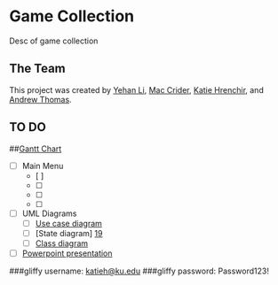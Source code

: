 # Game Collection
Desc of game collection

## The Team
This project was created by [Yehan Li][13], [Mac Crider][14], [Katie Hrenchir][15], and [Andrew Thomas][16].

## TO DO
##[Gantt Chart][22]

- [ ] Main Menu
	- [ ] 
	- [ ] 
	- [ ]
	- [ ] 

- [ ] UML Diagrams
	- [ ] [Use case diagram][17]
	- [ ] [State diagram] [19]
	- [ ] [Class diagram][18]
- [ ] [Powerpoint presentation][21]
 
###gliffy username: katieh@ku.edu
###gliffy password: Password123!

[13]: https://github.com/greatyehanli
[14]: https://github.com/cridermac
[15]: https://github.com/katiehrenchir
[16]: https://github.com/athoma35
[17]: https://www.gliffy.com/go/share/sy5dhgvg97wmm56twuc0
[18]: https://www.gliffy.com/go/share/sy5dhgvg97wmm56twuc0
[19]: https://www.gliffy.com/go/share/sgke3auueym91dmay2wm
[20]: https://people.eecs.ku.edu/~khrenchi/eecs448-calendar/index.html
[21]: https://docs.google.com/presentation/d/126jSS7KJE7M0C7Zw25KQWBUdYEqJcDh24MKHKVw5zf4/edit?usp=sharing
[22]: https://www.teamgantt.com/gantt/schedule/?ids=698839
